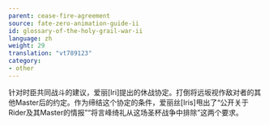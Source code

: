 ```yaml
---
parent: cease-fire-agreement
source: fate-zero-animation-guide-ii
id: glossary-of-the-holy-grail-war-ii
language: zh
weight: 29
translation: "vt789123"
category:
- other
---
```


针对时臣共同战斗的建议，爱丽[Iri]提出的休战协定。打倒将远坂视作敌对者的其他Master后的约定。作为缔结这个协定的条件，爱丽丝[Iris]甩出了“公开关于Rider及其Master的情报”“将言峰绮礼从这场圣杯战争中排除”这两个要求。
